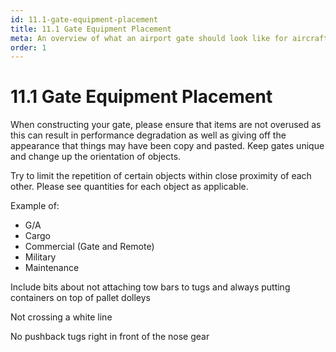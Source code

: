 ```yaml
---
id: 11.1-gate-equipment-placement
title: 11.1 Gate Equipment Placement
meta: An overview of what an airport gate should look like for aircraft when using the Scenery Editor within Infinite Flight.
order: 1
---
```




# 11.1 Gate Equipment Placement



When constructing your gate, please ensure that items are not overused as this can result in performance degradation as well as giving off the appearance that things may have been copy and pasted. Keep gates unique and change up the orientation of objects. 



Try to limit the repetition of certain objects within close proximity of each other. Please see quantities for each object as applicable.



Example of:



- G/A
- Cargo
- Commercial (Gate and Remote)
- Military
- Maintenance



Include bits about not attaching tow bars to tugs and always putting containers on top of pallet dolleys

Not crossing a white line

No pushback tugs right in front of the nose gear
